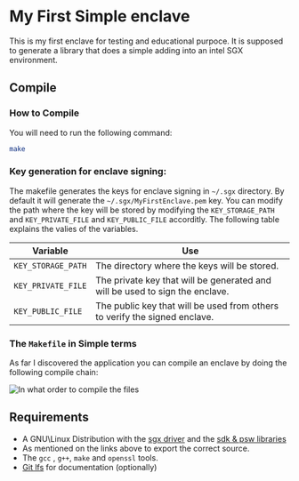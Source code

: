 # My First Simple enclave

This is my first enclave for testing and educational purpoce.
It is supposed to generate a library that does a simple adding into an intel SGX environment.

## Compile

### How to Compile

You will need to run the following command:

```bash
make
```

### Key generation for enclave signing:

The makefile generates the keys for enclave signing in `~/.sgx` directory. By default it will generate the `~/.sgx/MyFirstEnclave.pem` key. You can modify the path where the key will be stored by modifying the `KEY_STORAGE_PATH` and `KEY_PRIVATE_FILE` and `KEY_PUBLIC_FILE` accorditly. The following table explains the valies of the variables.

Variable | Use
--- | ---
`KEY_STORAGE_PATH` | The directory where the keys will be stored.
`KEY_PRIVATE_FILE` | The private key that will be generated and will be used to sign the enclave.
`KEY_PUBLIC_FILE` | The public key that will be used from others to verify the signed enclave.

### The `Makefile` in Simple terms

As far I discovered the application you can compile an enclave by doing the following compile chain:

![In what order to compile the files](https://media.githubusercontent.com/media/pc-magas/myFirstEnclave/master/doc/SGX%20Compile%20workflow.png)


## Requirements

* A GNU\Linux Distribution with the [sgx driver](https://github.com/01org/linux-sgx-driver) and the [sdk & psw libraries](https://github.com/01org/linux-sgx)
* As mentioned on the links above to export the correct source.
* The `gcc` , `g++`, `make` and `openssl` tools.
* [Git lfs](https://git-lfs.github.com/) for documentation (optionally)
